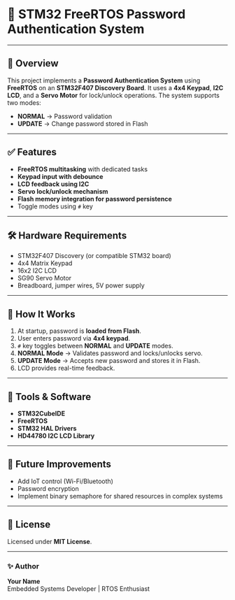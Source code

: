 # 🔐 STM32 FreeRTOS Password Authentication System
---

## 📌 Overview
This project implements a **Password Authentication System** using **FreeRTOS** on an **STM32F407 Discovery Board**. It uses a **4x4 Keypad**, **I2C LCD**, and a **Servo Motor** for lock/unlock operations. The system supports two modes:  
- **NORMAL** → Password validation  
- **UPDATE** → Change password stored in Flash  

---

## ✅ Features
- **FreeRTOS multitasking** with dedicated tasks
- **Keypad input with debounce**
- **LCD feedback using I2C**
- **Servo lock/unlock mechanism**
- **Flash memory integration for password persistence**
- Toggle modes using `#` key

---

## 🛠 Hardware Requirements
- STM32F407 Discovery (or compatible STM32 board)
- 4x4 Matrix Keypad
- 16x2 I2C LCD
- SG90 Servo Motor
- Breadboard, jumper wires, 5V power supply

---
## 🔄 How It Works
1. At startup, password is **loaded from Flash**.
2. User enters password via **4x4 keypad**.
3. `#` key toggles between **NORMAL** and **UPDATE** modes.
4. **NORMAL Mode** → Validates password and locks/unlocks servo.
5. **UPDATE Mode** → Accepts new password and stores it in Flash.
6. LCD provides real-time feedback.

---

## 🔧 Tools & Software
- **STM32CubeIDE**
- **FreeRTOS**
- **STM32 HAL Drivers**
- **HD44780 I2C LCD Library**

---

## 🚀 Future Improvements
- Add IoT control (Wi-Fi/Bluetooth)
- Password encryption
- Implement binary semaphore for shared resources in complex systems

---

## 📜 License
Licensed under **MIT License**.

---

### ✨ Author
**Your Name**  
Embedded Systems Developer | RTOS Enthusiast
